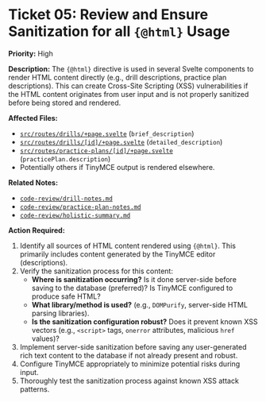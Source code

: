 # Ticket 05: Review and Ensure Sanitization for all `{@html}` Usage

**Priority:** High

**Description:** The `{@html}` directive is used in several Svelte components to render HTML content directly (e.g., drill descriptions, practice plan descriptions). This can create Cross-Site Scripting (XSS) vulnerabilities if the HTML content originates from user input and is not properly sanitized before being stored and rendered.

**Affected Files:**

*   [`src/routes/drills/+page.svelte`](src/routes/drills/+page.svelte) (`brief_description`)
*   [`src/routes/drills/[id]/+page.svelte`](src/routes/drills/[id]/+page.svelte) (`detailed_description`)
*   [`src/routes/practice-plans/[id]/+page.svelte`](src/routes/practice-plans/[id]/+page.svelte) (`practicePlan.description`)
*   Potentially others if TinyMCE output is rendered elsewhere.

**Related Notes:**

*   [`code-review/drill-notes.md`](code-review/drill-notes.md)
*   [`code-review/practice-plan-notes.md`](code-review/practice-plan-notes.md)
*   [`code-review/holistic-summary.md`](code-review/holistic-summary.md)

**Action Required:**

1.  Identify all sources of HTML content rendered using `{@html}`. This primarily includes content generated by the TinyMCE editor (descriptions).
2.  Verify the sanitization process for this content:
    *   **Where is sanitization occurring?** Is it done server-side before saving to the database (preferred)? Is TinyMCE configured to produce safe HTML?
    *   **What library/method is used?** (e.g., `DOMPurify`, server-side HTML parsing libraries).
    *   **Is the sanitization configuration robust?** Does it prevent known XSS vectors (e.g., `<script>` tags, `onerror` attributes, malicious `href` values)?
3.  Implement server-side sanitization before saving any user-generated rich text content to the database if not already present and robust.
4.  Configure TinyMCE appropriately to minimize potential risks during input.
5.  Thoroughly test the sanitization process against known XSS attack patterns. 